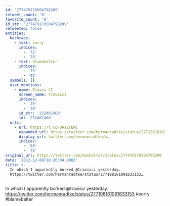 ```yaml
---
id: '277479170504798209'
retweet_count: '0'
favorite_count: '0'
id_str: '277479170504798209'
retweeted: false
entities:
  hashtags:
    - text: sorry
      indices:
        - '72'
        - '78'
    - text: blamebalter
      indices:
        - '79'
        - '91'
  symbols: []
  user_mentions:
    - name: Travis CI
      screen_name: travisci
      indices:
        - '29'
        - '38'
      id_str: '252481460'
      id: '252481460'
  urls:
    - url: https://t.co/UAsZrEMC
      expanded_url: https://twitter.com/hermanradtke/status/277198161091633153
      display_url: twitter.com/hermanradtke/s…
      indices:
        - '50'
        - '71'
original_url: https://twitter.com/benbalter/status/277479170504798209
date: '2012-12-08T18:26:04.000Z'
title: >-
  In which I apparently borked @travisci yesterday.
  https://twitter.com/hermanradtke/status/277198161091633153…
---
```


In which I apparently borked @travisci yesterday. https://twitter.com/hermanradtke/status/277198161091633153 #sorry #blamebalter